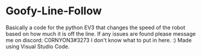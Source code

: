 # Goofy-Line-Follow
Basically a code for the python EV3 that changes the speed of the robot based on how much it is off the line.
If any issues are found please message me on discord: C0RNYON3#3273
I don't know what to put in here.  :)
Made using Visual Studio Code.
